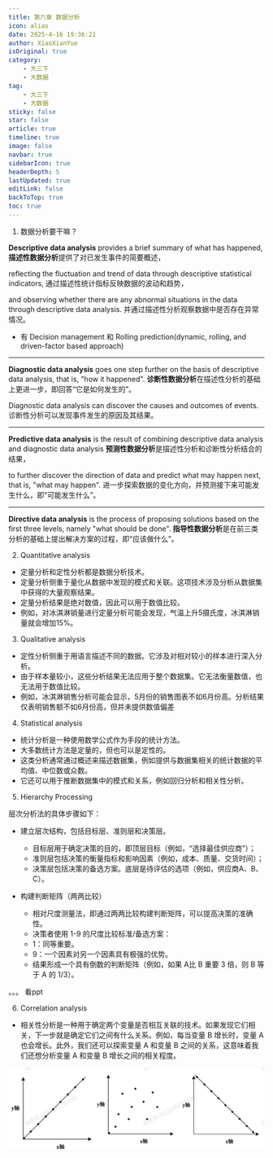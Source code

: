```yaml
---
title: 第六章 数据分析
icon: alias
date: 2025-4-16 19:36:21
author: XiaoXianYue
isOriginal: true
category: 
    - 大三下
    - 大数据
tag:
    - 大三下
    - 大数据
sticky: false
star: false
article: true
timeline: true
image: false
navbar: true
sidebarIcon: true
headerDepth: 5
lastUpdated: true
editLink: false
backToTop: true
toc: true
---
```










1. 数据分析要干嘛？

**Descriptive data analysis** provides a brief summary of what has happened,
 **描述性数据分析**提供了对已发生事件的简要概述，

reflecting the fluctuation and trend of data through descriptive statistical indicators,
 通过描述性统计指标反映数据的波动和趋势，

and observing whether there are any abnormal situations in the data through descriptive data analysis.
 并通过描述性分析观察数据中是否存在异常情况。

- 有 Decision management 和 Rolling prediction(dynamic, rolling, and driven-factor based
    approach)

------

**Diagnostic data analysis** goes one step further on the basis of descriptive data analysis, that is, "how it happened".
 **诊断性数据分析**在描述性分析的基础上更进一步，即回答“它是如何发生的”。

Diagnostic data analysis can discover the causes and outcomes of events.
 诊断性分析可以发现事件发生的原因及其结果。

------

**Predictive data analysis** is the result of combining descriptive data analysis and diagnostic data analysis
 **预测性数据分析**是描述性分析和诊断性分析结合的结果，

to further discover the direction of data and predict what may happen next, that is, "what may happen".
 进一步探索数据的变化方向，并预测接下来可能发生什么，即“可能发生什么”。

------

**Directive data analysis** is the process of proposing solutions based on the first three levels, namely "what should be done".
 **指导性数据分析**是在前三类分析的基础上提出解决方案的过程，即“应该做什么”。



2. Quantitative analysis

- 定量分析和定性分析都是数据分析技术。
- 定量分析侧重于量化从数据中发现的模式和关联。这项技术涉及分析从数据集中获得的大量观察结果。
- 定量分析结果是绝对数值，因此可以用于数值比较。
- 例如，对冰淇淋销量进行定量分析可能会发现，气温上升5摄氏度，冰淇淋销量就会增加15%。

3. Qualitative analysis

- 定性分析侧重于用语言描述不同的数据。它涉及对相对较小的样本进行深入分析。
- 由于样本量较小，这些分析结果无法应用于整个数据集。它无法衡量数值，也无法用于数值比较。
- 例如，冰淇淋销售分析可能会显示，5月份的销售图表不如6月份高。分析结果仅表明销售额不如6月份高，但并未提供数值偏差



4. Statistical analysis

- 统计分析是一种使用数学公式作为手段的统计方法。
- 大多数统计方法是定量的，但也可以是定性的。
- 这类分析通常通过概述来描述数据集，例如提供与数据集相关的统计数据的平均值、中位数或众数。
- 它还可以用于推断数据集中的模式和关系，例如回归分析和相关性分析。



5. Hierarchy Processing

层次分析法的具体步骤如下：

- 建立层次结构，包括目标层、准则层和决策层。
    - 目标层用于确定决策的目的，即顶层目标（例如，“选择最佳供应商”）；
    - 准则层包括决策的衡量指标和影响因素（例如，成本、质量、交货时间）；
    - 决策层包括决策的备选方案。底层是待评估的选项（例如，供应商A、B、C）。

- 构建判断矩阵（两两比较）
    - 相对尺度测量法，即通过两两比较构建判断矩阵，可以提高决策的准确性。
    - 决策者使用 1-9 的尺度比较标准/备选方案：
    - 1：同等重要。
    - 9：一个因素对另一个因素具有极强的优势。
    - 结果形成一个具有倒数的判断矩阵（例如，如果 A比 B 重要 3 倍，则 B 等于 A 的 1/3）。

。。。 看ppt



6. Correlation analysis

- 相关性分析是一种用于确定两个变量是否相互关联的技术。如果发现它们相关，下一步就是确定它们之间有什么关系。例如，每当变量 B 增长时，变量 A 也会增长。此外，我们还可以探索变量 A 和变量 B 之间的关系，这意味着我们还想分析变量 A 和变量 B 增长之间的相关程度。

![image-20250416201530372](./ch07.assets/image-20250416201530372.png)